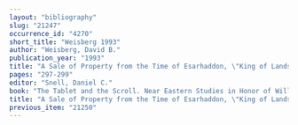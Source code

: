 ```yaml
---
layout: "bibliography"
slug: "21247"
occurrence_id: "4270"
short_title: "Weisberg 1993"
author: "Weisberg, David B."
publication_year: "1993"
title: "A Sale of Property from the Time of Esarhaddon, \"King of Lands\""
pages: "297-299"
editor: "Snell, Daniel C."
book: "The Tablet and the Scroll. Near Eastern Studies in Honor of William W. Hallo, Fs. Hallo (Bethesda)"
title: "A Sale of Property from the Time of Esarhaddon, \"King of Lands\""
previous_item: "21250"
---
```

